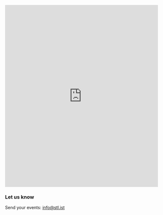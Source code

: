 <div class="span3">
	<!-- <h3>A list of ONLY the best art tech media culture events in Saint Louis (#stl).</h3> -->
<div id="upcoming"></div><!--/span-->
</div>
<div class="span9">
	<!-- <h3>Send your events: <a href="mail:info@stl.ist">info@stl.ist</a></h3> -->
	<iframe src="https://calendar.google.com/calendar/embed?mode=AGENDA&amp;height=600&amp;wkst=1&amp;bgcolor=%23ffffff&amp;src=fabricatorz.com_hc6jko863o0die3f83d8os6j8g%40group.calendar.google.com&amp;color=%232F6309&amp;ctz=America%2FChicago" style="border-width:0" width="100%" height="600" frameborder="0" scrolling="no"></iframe>
</div><!--/span-->


### Let us know

Send your events: <a href="mail:info@stl.ist">info@stl.ist</a>
